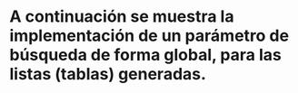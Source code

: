# A continuación se muestra la implementación de un parámetro de búsqueda de forma global, para las listas (tablas) generadas.
